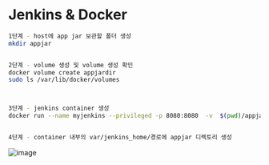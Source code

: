 # Jenkins & Docker

```bash
1단계 - host에 app jar 보관할 폴더 생성
mkdir appjar


2단계 - volume 생성 및 volume 생성 확인
docker volume create appjardir
sudo ls /var/lib/docker/volumes



3단계 - jenkins container 생성
docker run --name myjenkins --privileged -p 8080:8080  -v  $(pwd)/appjardir:/var/jenkins_home/appjar   jenkins/jenkins:lts-jdk17


4단계 - container 내부의 var/jenkins_home/경로에 appjar 디렉토리 생성
```
![image](https://github.com/user-attachments/assets/fc917ee5-85be-4497-9006-ffe34c9c3e05)


